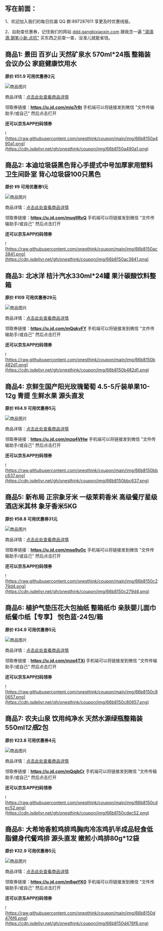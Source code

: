 ## 写在前面：

1、欢迎加入我们的每日捡漏 QQ 群:897287611 享更及时优惠线报。

2、自助查优惠券，记住我们的网站 [ddd.gangbixiaoxin.com](https://ddd.gangbixiaoxin.com) 跟我念一遍 ["滴滴滴.钢笔小新.点抗"](https://ddd.gangbixiaoxin.com) 买东西之前查一查，没准儿就能省钱。

## 商品1: 景田 百岁山 天然矿泉水 570ml*24瓶 整箱装 会议办公 家庭健康饮用水

**原价 ¥51.9 可用优惠券2元**

![商品图片](http://img14.360buyimg.com/n1/jfs/t1/123217/25/3781/156071/5ed64652Eb21daf45/2bcd486e582b5c92.jpg)

商品详情：[点击此处查看商品详情](https://union-click.jd.com/jdc?e=1003156031&amp;p=JF8BAZAJK1olXDYKUF1UD0gnRzBQRQQlBENHFRxWFlVMWzBeTA9KQl1XSwwDVFVPRjtUBAJQAVsMFgQZBABBVBRSfFlPPwQCAxZfY0gSWituXSllFmgACwIZXjloRSZraSleD3V4BjxKSEdhegtrYihqH353MD4_UisVYB0AaDlPNUJ1HyY0agIWSBtqEjhxKWYAIxZUailOdCp8eT9yJmVhCiokcChjcCZXbAFiAFN7FR07QApsagtoUiNsKWN2DSkefiJnYxhrGwwlGVoHVBwqCzd0RwkWfi5pIHpeP1sqeEcbM244GFoVWg8EU1hUDXsnA284TTUVXAcDVV9VDkIUM244G10WXwQHVV9eD0wTBF8IE1wliqu6gdTs3cOu1_GAzOKyiI--gMDVOHsnAF8IGloXXQIFVVxdOHsXAF8LKwV7XFULUwpaDxh5XiRWXV9JGlZsVl5YDk8fAWw4GVoUXwQyZG4WXhxsWQgKQTkXXVFKVjVeDRJTZSl6axB7X1leEAgvdw1eYB16UAlmJ1RgZF5t)

领取券链接：**https://u.jd.com/miq7r8t** 手机端可以将链接发到微信 "文件传输助手/或自己" 然后点击打开

**还可以京东APP扫码领券**

![https://raw.githubusercontent.com/onesthink/coupon/main/img/66b8150a490a1.png](https://cdn.jsdelivr.net/gh/onesthink/coupon/img/66b8150a490a1.png)

## 商品2: 本迪垃圾袋黑色背心手提式中号加厚家用塑料卫生间卧室 背心垃圾袋100只黑色

**原价 ¥9 可用优惠券1元**

![商品图片](http://img14.360buyimg.com/n1/jfs/t1/236861/32/23761/124101/66b4ceceFfdf47732/4affc7d8509b0d9f.png)

商品详情：[点击此处查看商品详情](https://union-click.jd.com/jdc?e=1003156031&amp;p=JF8BAdsJK1olXwICVltYCUMfC18IGlsUVA4FVlxcDEIRAF9MRANLAjZbERscSkAJHTRQRA1CCVkdDwtCWhVLHTdNTwcKBENeCVAfUg8bCx1PbzxmFW5kUScaaxxnZyxVGARICwdnOlw1bEhlYjdpRiFHJmJRNgkoYVxXDxtxazliLgZdI1whaDxkcDN_RCNNOWUDEig_Uit1Ah9OeC5mL2FbVRc-QEtgYW50Wy9dB1ZgHQwbazJzahZ7ZAxhJG5gIz02VzxIaw1zfCcTOE5hIjkCViNFZRNbewF9VXBrMy4kbCsQdDBocixhKQ50LSYNa0pCXQ9XQTJ1KVNDIywqfj91YCh8YjNwKU9hCioCWitsY3sKbk8XKDZBAC1YY1VsWQ1RUwNOPw4GNyg4ezVBD2M4GmsWXAYFXVhaDkISM18IG2tUMwYAXVZYCUIXM244G10WXwQHVV9eAEIUBV8IE1wliqu6gdTs3cOu1_GAzOKyiI--gMDVOHsnAF8IGloXXQIFVVxdOHsXAF8LKwV7XFUEVl8OX0t5XiRWXV9UDlRsVl5ZD08VBGk4GVoUXwQyZG5VegxjZBxAcz0QJEFhAy45SxYUXDJeGj57X25mVyw8UCpKeT1zfwh3CnNrZF5t)

领取券链接：**https://u.jd.com/muq9RxQ** 手机端可以将链接发到微信 "文件传输助手/或自己" 然后点击打开

**还可以京东APP扫码领券**

![https://raw.githubusercontent.com/onesthink/coupon/main/img/66b8150ac3841.png](https://cdn.jsdelivr.net/gh/onesthink/coupon/img/66b8150ac3841.png)

## 商品3: 北冰洋 桔汁汽水330ml*24罐 果汁碳酸饮料整箱

**原价 ¥109 可用优惠券29元**

![商品图片](http://img14.360buyimg.com/n1/jfs/t1/231137/15/23983/163802/66b37fdbF5e0a41e3/2c3b51e558a24318.jpg)

商品详情：[点击此处查看商品详情](https://union-click.jd.com/jdc?e=1003156031&amp;p=JF8BAa4JK1olXwICV1ZeCUoWBV8IGloUXQcDXVpVDUknRzBQRQQlBENHFRxWFlVMWzBeTA9KQl1XSwwDVFVPRjtUBAJQAVsMFgQZBDlwZDMBfAFLFGYHMxwWfyoSVih9HFN-PmgAIicab09eXRFpUAhIIg5CCyRKSEdjeh9tbCh2GXJrAjgkazxSexpsSDlPLQRhHFcOahFFRxh9Yz93FHpJIAZUby9kc21-aVJFP19pFSg_fzJsYAxWbyJpNHJxNwArfDxKVhZJWDleHHVlVSZYcDJjYRtrUh5jNGZSIy0-X3tzeTwOQj5rIGNbHAQ4bxx2aC5LbFJTUQoyVW5eCUsQCmkPHVIQbTYCVG4LZksWAm4IGlgRVAVsBwUVSAlWM244G10WXwQHVV9fCEMeBl8IE1wliqu6gdTs3cOu1_GAzOKyiI--gMDVOHsnAF8IGloXXQIFVVxdOHsXAF8LKwV7XFUEVl5YDBx5XiRWXV9VFgFsVl5ZC0gfBGk4GVoUXwQyZG4vbyxLCghSRRJ1WGFAHyk8DR5QdmgAcDh7X3B7EzlZQRVpYiRbRiQdHVl4ZF5t)

领取券链接：**https://u.jd.com/mQqkvFY** 手机端可以将链接发到微信 "文件传输助手/或自己" 然后点击打开

**还可以京东APP扫码领券**

![https://raw.githubusercontent.com/onesthink/coupon/main/img/66b8150b482d1.png](https://cdn.jsdelivr.net/gh/onesthink/coupon/img/66b8150b482d1.png)

## 商品4: 京鲜生国产阳光玫瑰葡萄 4.5-5斤装单果10-12g 青提 生鲜水果 源头直发

**原价 ¥64.9 可用优惠券5元**

![商品图片](http://img14.360buyimg.com/n1/jfs/t1/24931/16/22053/100204/66b2e910Fdb0937e9/ddf6d4589467187b.jpg)

商品详情：[点击此处查看商品详情](https://union-click.jd.com/jdc?e=1003156031&amp;p=JF8BAZ4JK1olXDYCVV9dCUgXCmcPH18lGVlaCgFtUQ5SQi0DBUVOBVlUAwoCFxBCHD1WR0VNGFJeSwcYVBYZQTVMFyt-OG1jKwMvWjZHZi5DTzNcKUAEUQtfCCUVZRtOcCJ3VA5yETcGfktQSjIfW1dhJHZnIz06Sj9uVT98QihWJXNmPTwHYEljS2d-eQJxGXJZLyw_QSNcdCcAbT9mKQR1DFc7ahF8RA9QYzJuPmVcIDchbzx0dCx_byxICH9DFT4WUSx-WilOYyJhOHJbNwEpYTtHdzZ3TGtxAk9FLyA4UCtXZRoKeA0XImdgFD8LBEcnAl8LGlsSVAAFUldYOHsXA19edVsUXAcHU1deD04nAl8IHVgXXwMDVVxfDk8fM28AHGvC8L7X3u-IgPLDneffovzA1LrWytZtOHsUM28JGlkVWQEDVl5tOEsUM2w4RTUUDg4CVVwIACVKSDFOHxlHW2gAVFZbDUMQCl8KGloXXzYyZC42bSB2fDJ6SSZFOEdJADYUfA0RBjoKGzUXO3JEPyc_AUNnRgZTbVtSFFsyVG4)

领取券链接：**https://u.jd.com/mzq4VHw** 手机端可以将链接发到微信 "文件传输助手/或自己" 然后点击打开

**还可以京东APP扫码领券**

![https://raw.githubusercontent.com/onesthink/coupon/main/img/66b8150bbc637.png](https://cdn.jsdelivr.net/gh/onesthink/coupon/img/66b8150bbc637.png)

## 商品5: 新布局 正宗象牙米 一级茉莉香米 高级餐厅星级酒店米其林 象牙香米5KG

**原价 ¥58.8 可用优惠券31元**

![商品图片](http://img14.360buyimg.com/n1/jfs/t1/785/9/23949/189356/66a1e09aF340f6d4a/aeab1776287ae249.jpg)

商品详情：[点击此处查看商品详情](https://union-click.jd.com/jdc?e=1003156031&amp;p=JF8BAdsJK1olXwICVV5bCE0UB18IGlsUWw4BU1daDksSB19MRANLAjZbERscSkAJHTRQRA1CCVkdDwtCWhVLHTdNTwcKBENeCVAfUg8bfDxzXyRcBlRRA1omVg5tRjljaFxALXBCOlw2YThESyxsch5mCnxGUVcaUVxXDxtxazliLn1dIFw1Wz9OeCh_cj9NOWVqEj0VUix1Sm5ObBBmK2FbBhcqakpyYW5gWztdB2FgVQwbfCJCcBhreAxhJG5gIy1dVzwVewxzfCcTOE5hIjkCViNFZRNtbxJtWHJdPygqeyBWdQZgci9xKQ90LS47aChwRxtxaCliFG1FICc1aD9PYCh8cglFKnVLCyokUi1sY3sKbk8XKDZRUCEFWgJIGQxeRzhxAn1ZHBgtci5nD2M4GmsWXAYFXVhaDkISM18IG2tUMwYEUltbD0sRM244G10WXwQHVV9fDEoTBl8IE1wliqu6gdTs3cOu1_GAzOKyiI--gMDVOHsnAF8IGloXXQIFVVxdOHsXAF8LKwV7XFUEVl5YD0p5XiRWXV9QD0FsVl5ZC0MeBWg4GVoUXwQyZG4iWzBTfCZTSQhCWX1cESQYXiBkBDp4bRt7X21rJw0VSy9-RhxfYR8QVEFbZF5t)

领取券链接：**https://u.jd.com/msq9uOc** 手机端可以将链接发到微信 "文件传输助手/或自己" 然后点击打开

**还可以京东APP扫码领券**

![https://raw.githubusercontent.com/onesthink/coupon/main/img/66b8150c279d4.png](https://cdn.jsdelivr.net/gh/onesthink/coupon/img/66b8150c279d4.png)

## 商品6: 植护气垫压花大包抽纸 整箱纸巾 亲肤婴儿面巾纸餐巾纸【专享】 悦色蓝-24包/箱

**原价 ¥34.9 可用优惠券5元**

![商品图片](http://img14.360buyimg.com/n1/jfs/t1/237664/36/4035/110342/65606c06F2c5c39d8/a5aaeabd68457951.jpg)

商品详情：[点击此处查看商品详情](https://union-click.jd.com/jdc?e=1003156031&amp;p=JF8BAdsJK1olXwICVFpZC04QAF8IGlodXAMKUVZZCksXBl9MRANLAjZbERscSkAJHTRQRA1CCVkdDwtCWhVLHTdNTwcKBENeCVAfUg8bZm1YGAJmL01DHCMNSkpFWzABHF5gGEFgOlxdaEwVSxZaUwhjBlJCAAdZSFxXDxtxaz5sPmFCIic9WD90aCh8YjtNOWV6Ej0vUhh1SgdObABmLmFbKBcqekpHYW50Wy93B1VgHS4bazJ_agxSTgxhJG5nIAc6Vz8VVQtzfCcTOE5hIjkCViNFZRNqbAJ-GGVKMD4kayxXYyd0ci9MLQNiVj4_fyheRwxxbwhiBG1AIywqeDxlYCh8cjN1KU91ESpfdC5sY3sKbk8XKDZjMwsPUzxPRg1TbV10P19mHRdUVUJBD2M4GmsWXAYFXVhaDkISM18IG2tUMwYAU1lYAE4fM244G10WXwQHVV9fD0ISAV8IE1wliqu6gdTs3cOu1_GAzOKyiI--gMDVOHsnAF8IGloXXQIFVVxdOHsXAF8LKwV7XFULUgkNWBx5XiRWXV9RHQBsVl5VD0IWAW04GVoUXwQyZG44ChsUWhx6UBpdIFZAVQwFV0IQBhpNXDl7XwZiU1wVcRlfUBlTTxtBBAJCZF5t)

领取券链接：**https://u.jd.com/mzq4TXi** 手机端可以将链接发到微信 "文件传输助手/或自己" 然后点击打开

**还可以京东APP扫码领券**

![https://raw.githubusercontent.com/onesthink/coupon/main/img/66b8150c80657.png](https://cdn.jsdelivr.net/gh/onesthink/coupon/img/66b8150c80657.png)

## 商品7: 农夫山泉 饮用纯净水 天然水源绿瓶整箱装 550ml*12瓶*2包

**原价 ¥23.8 可用优惠券4元**

![商品图片](http://img14.360buyimg.com/n1/jfs/t1/245061/20/14816/89305/669604d7F57231c2c/9214837409cd8ec1.jpg)

商品详情：[点击此处查看商品详情](https://union-click.jd.com/jdc?e=1003156031&amp;p=JF8BAasJK1olXwQAVVxUDEMWB18IGlsUXgQCXVxYCU4QAF9MRANLAjZbERscSkAJHTRQRA1CCVkdDwtCWhVLHTdNTwcKBENeCVAfUg8beyt1bzJ8IXMHHR0gWjRRRBFqRAARWWR0OlxYCRRTfzxYZj5xIkFYIFseD1xXDxtxazliLlNHICcLaD9kZC9_GSNNOWVmEj0VVTl1Sm5Oey5mLWFbIBc9UEp3YSZ4WyxnAHBgVTYbaAN_YAxSTgxhJG5nLS0mST9uawZzfSdrCllXJCo-bwxxSBdQbDh2HnBrDjskayhQdzV8D1lgbXZcERgoSR9OZmZQc1l9InRJUw4bSjsbD18JK1gUXQELUllbAU4nM28IKxp7WwcKVV9ZOEonA2kLGVkQXAcAXVlYDnsXC2g4zPatiIyzgdbk3NWf1NavztKpiZiKZG5tC3sXAm4KG18SXAQCZG5dC3sUMzFmGggTXwUCVlgzVQBJRWtOHgV7XwYHXF1dAUonAW4JGVklbTZ6ECMpYSJrdmpBWCZHIkBFKjwCU08TYRlmGV4UAkJ-Bw4gbS9oRDV8HhgSbQYy)

领取券链接：**https://u.jd.com/mQqjbCr** 手机端可以将链接发到微信 "文件传输助手/或自己" 然后点击打开

**还可以京东APP扫码领券**

![https://raw.githubusercontent.com/onesthink/coupon/main/img/66b8150cdec52.png](https://cdn.jsdelivr.net/gh/onesthink/coupon/img/66b8150cdec52.png)

## 商品8: 大希地香煎鸡排鸡胸肉冷冻鸡扒半成品轻食低脂健身代餐鸡排 源头直发 嫩煎小鸡排80g*12袋

**原价 ¥32.9 可用优惠券5元**

![商品图片](http://img14.360buyimg.com/n1/jfs/t1/237114/33/23221/225737/66b17b29F0f47f665/41bffa9b5a9e1eec.jpg)

商品详情：[点击此处查看商品详情](https://union-click.jd.com/jdc?e=1003156031&amp;p=JF8BAaoJK1olXwQBXVpVDEgeAF8IGloSWgQLU1dYDUsSBl9MRANLAjZbERscSkAJHTRQRA1CCVkdDwtCWhVLHTdNTwcKBENeCVAfUg8bazZLEjJGCENFMwseY01DQi4NTFxpJm8LOlxVCBxOZQp4EzIVJFBHNiwIVVxXDxtxaz5hBHlHIjc1Wz9kdCh_cjtNOWV6EikvUht1AhNObD5mL2FYKBcqekp0YW5gWyxdB2NgHTobfElnZxZrYAxhJG5nIC0qTT9ucw1zfSdrCl1cMjspVgh0SB9QbDh2HnFdBjopUQJXdRt8D1lgbXxrCQENSzluYSp6XS53PH9ZCEA1VSsbD18JK1gUXQELUllbAU4nM28IKxp7WgUDVV9tCXsXBWwKGV4UXAQKXFdYOEsfBF_ftuPA17fX3OeJlsPAusjdkufBw44yZG5eOEsWAm0IH1wUXwYyZF5eOEgnXQEJSF0WCQcLUjAAQxVRByYMSzUXXgcHVlhcDHsVAm4KGWslbW5bF1c0Wx5SRAhdWDATCUdDUQladDB-CgEKE1tCBGBnJFY0CDJBRg16TgYlXTY)

领取券链接：**https://u.jd.com/m8qeYK0** 手机端可以将链接发到微信 "文件传输助手/或自己" 然后点击打开

**还可以京东APP扫码领券**

![https://raw.githubusercontent.com/onesthink/coupon/main/img/66b8150d476f6.png](https://cdn.jsdelivr.net/gh/onesthink/coupon/img/66b8150d476f6.png)

